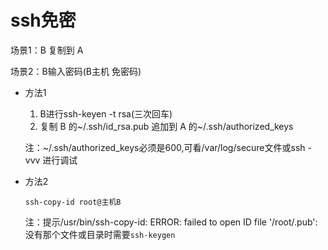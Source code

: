 # ssh免密

场景1：B 复制到 A  

场景2：B输入密码(B主机 免密码)

- 方法1

  1. B进行ssh-keyen -t rsa(三次回车)
  2. 复制 B 的\~/.ssh/id\_rsa.pub 追加到 A 的\~/.ssh/authorized\_keys

  注：~/.ssh/authorized\_keys必须是600,可看/var/log/secure文件或ssh -vvv 进行调试

- 方法2

  ```
  ssh-copy-id root@主机B
  ```

  注：提示/usr/bin/ssh-copy-id: ERROR: failed to open ID file '/root/.pub': 没有那个文件或目录时需要`ssh-keygen`

